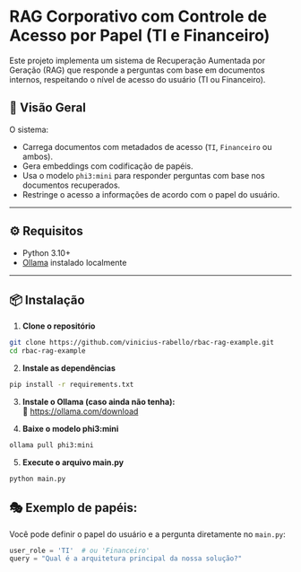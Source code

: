 # RAG Corporativo com Controle de Acesso por Papel (TI e Financeiro)

Este projeto implementa um sistema de Recuperação Aumentada por Geração (RAG) que responde a perguntas com base em documentos internos, respeitando o nível de acesso do usuário (TI ou Financeiro).

## 🧠 Visão Geral

O sistema:
- Carrega documentos com metadados de acesso (`TI`, `Financeiro` ou ambos).
- Gera embeddings com codificação de papéis.
- Usa o modelo `phi3:mini` para responder perguntas com base nos documentos recuperados.
- Restringe o acesso a informações de acordo com o papel do usuário.

---

## ⚙️ Requisitos

- Python 3.10+
- [Ollama](https://ollama.com) instalado localmente

---

## 📦 Instalação

1. **Clone o repositório**

```bash
git clone https://github.com/vinicius-rabello/rbac-rag-example.git
cd rbac-rag-example
```

2. **Instale as dependências**

```bash
pip install -r requirements.txt
```

3. **Instale o Ollama (caso ainda não tenha):**  
🔗 https://ollama.com/download

4. **Baixe o modelo phi3:mini**
```bash
ollama pull phi3:mini
```

5. **Execute o arquivo main.py**
```bash
python main.py
```

## 🎭 Exemplo de papéis: 
Você pode definir o papel do usuário e a pergunta diretamente no `main.py`:

```python
user_role = 'TI'  # ou 'Financeiro'
query = "Qual é a arquitetura principal da nossa solução?"